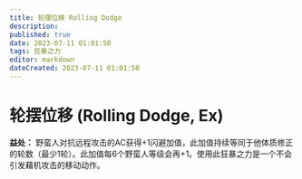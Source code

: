 ```yaml
---
title: 轮摆位移 Rolling Dodge
description: 
published: true
date: 2023-07-11 01:01:50
tags: 狂暴之力
editor: markdown
dateCreated: 2023-07-11 01:01:50
---
```


# 轮摆位移 (Rolling Dodge, Ex)

**益处：** 野蛮人对抗远程攻击的AC获得+1闪避加值，此加值持续等同于他体质修正的轮数（最少1轮）。此加值每6个野蛮人等级会再+1。使用此狂暴之力是一个不会引发藉机攻击的移动动作。
